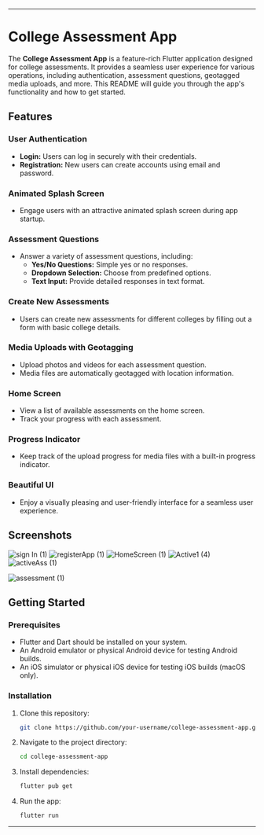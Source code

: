 

---

# College Assessment App

The **College Assessment App** is a feature-rich Flutter application designed for college assessments. It provides a seamless user experience for various operations, including authentication, assessment questions, geotagged media uploads, and more. This README will guide you through the app's functionality and how to get started.

## Features

### User Authentication
- **Login:** Users can log in securely with their credentials.
- **Registration:** New users can create accounts using email and password.

### Animated Splash Screen
- Engage users with an attractive animated splash screen during app startup.

### Assessment Questions
- Answer a variety of assessment questions, including:
  - **Yes/No Questions:** Simple yes or no responses.
  - **Dropdown Selection:** Choose from predefined options.
  - **Text Input:** Provide detailed responses in text format.

### Create New Assessments
- Users can create new assessments for different colleges by filling out a form with basic college details.

### Media Uploads with Geotagging
- Upload photos and videos for each assessment question.
- Media files are automatically geotagged with location information.
  
### Home Screen
- View a list of available assessments on the home screen.
- Track your progress with each assessment.

### Progress Indicator
- Keep track of the upload progress for media files with a built-in progress indicator.

### Beautiful UI
- Enjoy a visually pleasing and user-friendly interface for a seamless user experience.

## Screenshots
![sign In (1)](https://github.com/ady09/college_assessment_app/assets/64699751/2bfa6a48-5265-4bf2-a53b-a65c116ed62e)
![registerApp (1)](https://github.com/ady09/college_assessment_app/assets/64699751/8d570ee3-3c79-444d-a92d-668fa4464ec0)
![HomeScreen (1)](https://github.com/ady09/college_assessment_app/assets/64699751/e6c18855-f6a0-49f4-919a-1f4a5dede8f1)
![Active1 (4)](https://github.com/ady09/college_assessment_app/assets/64699751/a7648250-a640-4fb7-9f84-a9f6bc0ef9c8)
![activeAss (1)](https://github.com/ady09/college_assessment_app/assets/64699751/5486f264-1df9-4ddf-bf58-fe0eb919a5fb)

![assessment (1)](https://github.com/ady09/college_assessment_app/assets/64699751/68589fe9-48f2-4867-9351-b79ce37a8602)


## Getting Started


### Prerequisites

- Flutter and Dart should be installed on your system.
- An Android emulator or physical Android device for testing Android builds.
- An iOS simulator or physical iOS device for testing iOS builds (macOS only).

### Installation

1. Clone this repository:

   ```bash
   git clone https://github.com/your-username/college-assessment-app.git
   ```

2. Navigate to the project directory:

   ```bash
   cd college-assessment-app
   ```

3. Install dependencies:

   ```bash
   flutter pub get
   ```

4. Run the app:

   ```bash
   flutter run
   ```




---

